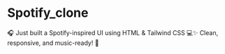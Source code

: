 # Spotify_clone
🎧 Just built a Spotify-inspired UI using HTML &amp; Tailwind CSS 💻✨ Clean, responsive, and music-ready! 🚀
